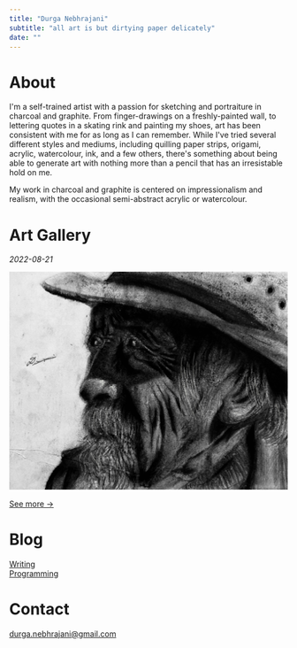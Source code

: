 ```yaml
---
title: "Durga Nebhrajani"
subtitle: "all art is but dirtying paper delicately"
date: ""
---
```


# About

I'm a self-trained artist with a passion for sketching and portraiture in
charcoal and graphite. From finger-drawings on a freshly-painted
wall, to lettering quotes in a skating rink and painting my shoes, art has been
consistent with me for as long as I can remember. While I've tried several
different styles and mediums, including quilling paper strips, origami, acrylic,
watercolour, ink, and a few others, there's something about being able to generate art
with nothing more than a pencil that has an irresistable hold on me.

My work in charcoal and graphite is centered on impressionalism and realism, with
the occasional semi-abstract acrylic or watercolour.


# Art Gallery  

_2022-08-21_

![Glory days](IMG_4300.jpg)

[See more →](art-gallery)

# Blog

[Writing](blog)  
[Programming](blog/#Code) 

# Contact

[durga.nebhrajani@gmail.com](mailto:durga.nebhrajani@gmail.com)


